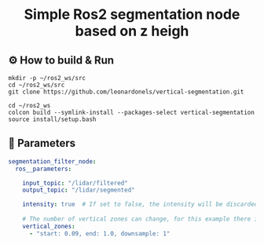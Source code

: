 <div align="center">
    <h1>Simple Ros2 segmentation node based on z heigh</h1>
</div>

## :gear: How to build & Run
```commandline
mkdir -p ~/ros2_ws/src
cd ~/ros2_ws/src
git clone https://github.com/leonardonels/vertical-segmentation.git
```
```commandline
cd ~/ros2_ws
colcon build --symlink-install --packages-select vertical-segmentation
source install/setup.bash
```

## :abacus: Parameters
```yaml
segmentation_filter_node:
  ros__parameters:

    input_topic: "/lidar/filtered"
    output_topic: "/lidar/segmented"

    intensity: true  # If set to false, the intensity will be discarded from the pcl
    
    # The number of vertical zones can change, for this example there is only one
    vertical_zones:
      - "start: 0.09, end: 1.0, downsample: 1"

```
